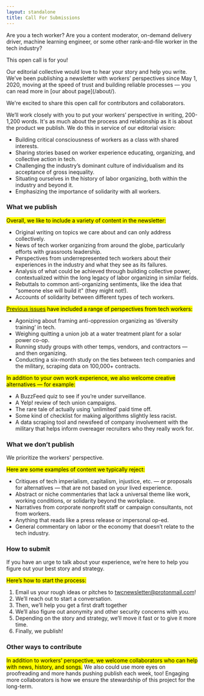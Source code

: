 ```yaml
---
layout: standalone
title: Call For Submissions
---
```


<div class="alert alert-secondary">
<p class="lead" markdown="1">
Are you a tech worker? Are you a content moderator, on-demand delivery driver, machine learning engineer, or some other rank-and-file worker in the tech industry?
</p>

<p class="lead" markdown="1">
This open call is for you!
</p>

<p class="lead" markdown="1">
Our editorial collective would love to hear your story and help you write. We’ve been publishing a newsletter with workers’ perspectives since May 1, 2020, moving at the speed of trust and building reliable processes &mdash; you can read more in [our about page](/about/).
</p>

<p class="lead" markdown="1">
We're excited to share this open call for contributors and collaborators.
</p>
</div>

We’ll work closely with you to put your workers’ perspective in writing, 200-1,200 words. It's as much about the process and relationship as it is about the product we publish. We do this in service of our editorial vision:</mark>
- Building critical consciousness of workers as a class with shared interests.
- Sharing stories based on worker experience educating, organizing, and collective action in tech.
- Challenging the industry’s dominant culture of individualism and its acceptance of gross inequality.
- Situating ourselves in the history of labor organizing, both within the industry and beyond it.
- Emphasizing the importance of solidarity with all workers.

### What we publish

<mark>Overall, we like to include a variety of content in the newsletter:</mark>
- Original writing on topics we care about and can only address collectively.
- News of tech worker organizing from around the globe, particularly efforts with grassroots leadership.
- Perspectives from underrepresented tech workers about their experiences in the industry and what they see as its failures.
- Analysis of what could be achieved through building collective power, contextualized within the long legacy of labor organizing in similar fields.
- Rebuttals to common anti-organizing sentiments, like the idea that "someone else will build it" (they might not!).
- Accounts of solidarity between different types of tech workers.

<mark><a href="/archive/">Previous issues</a> have included a range of perspectives from tech workers:</mark>
- Agonizing about framing anti-oppression organizing as ‘diversity training’ in tech.
- Weighing quitting a union job at a water treatment plant for a solar power co-op.
- Running study groups with other temps, vendors, and contractors &mdash; and then organizing.
- Conducting a six-month study on the ties between tech companies and the military, scraping data on 100,000+ contracts.

<mark>In addition to your own work experience, we also welcome creative alternatives &mdash; for example:</mark>
- A BuzzFeed quiz to see if you’re under surveillance.
- A Yelp! review of tech union campaigns.
- The rare tale of actually using ‘unlimited’ paid time off.
- Some kind of checklist for making algorithms slightly less racist.
- A data scraping tool and newsfeed of company involvement with the military that helps inform overeager recruiters who they really work for.

### What we don’t publish

We prioritize the workers' perspective.

<mark>Here are some examples of content we typically reject:</mark>
- Critiques of tech imperialism, capitalism, injustice, etc. &mdash; or proposals for alternatives &mdash; that are not based on your lived experience.
- Abstract or niche commentaries that lack a universal theme like work, working conditions, or solidarity beyond the workplace.
- Narratives from corporate nonprofit staff or campaign consultants, not from workers.
- Anything that reads like a press release or impersonal op-ed.
- General commentary on labor or the economy that doesn’t relate to the tech industry.

### How to submit

If you have an urge to talk about your experience, we’re here to help you figure out your best story and strategy.

<mark>Here’s how to start the process:</mark>
1. Email us your rough ideas or pitches to [twcnewsletter@protonmail.com](mailto:twcnewsletter@protonmail.com)!
1. We’ll reach out to start a conversation.
1. Then, we’ll help you get a first draft together
1. We’ll also figure out anonymity and other security concerns with you.
1. Depending on the story and strategy, we’ll move it fast or to give it more time.
1. Finally, we publish!


### Other ways to contribute

<mark>In addition to workers’ perspective, we welcome collaborators who can help with news, history, and songs.</mark> We also could use more eyes on proofreading and more hands pushing publish each week, too! Engaging more collaborators is how we ensure the stewardship of this project for the long-term.
